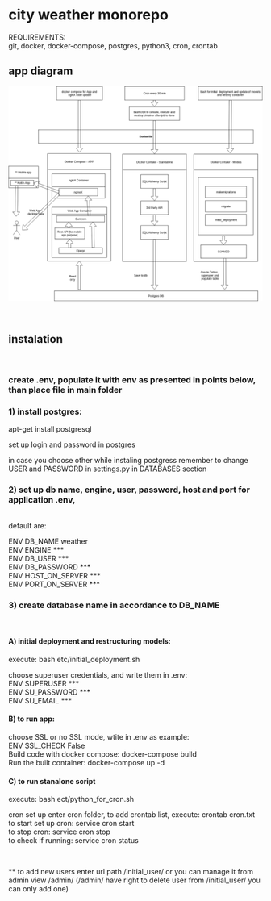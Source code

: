 # city weather monorepo 


REQUIREMENTS: <br>
git, docker, docker-compose, postgres, python3, cron, crontab <br>

<h2> app diagram </h2>

![app diagram](city_weather_diagram.png)


<br> 


<h2> instalation </h2> <br>

<h3> create .env, populate it with env as presented in points below, than place file in main folder </h3>

<h3> 1) install postgres: </h3>
apt-get install postgresql <br>

set up login and password in postgres <br>

in case you choose other while instaling postgress remember to change USER and PASSWORD in settings.py in DATABASES section <br>

<H3> 2) set up db name, engine, user, password, host and port for application .env, </h3> <br> 
default are: <br>

ENV DB_NAME weather <br>
ENV ENGINE *** <br>
ENV DB_USER *** <br>
ENV DB_PASSWORD *** <br>
ENV HOST_ON_SERVER *** <br>
ENV PORT_ON_SERVER *** <br>


<h3> 3) create database name in accordance to DB_NAME </h3> <br>

<h4> A) initial deployment and restructuring models: </h4>
execute: bash etc/initial_deployment.sh <br>

choose superuser credentials, and write them in .env: <br>
ENV SUPERUSER *** <br>
ENV SU_PASSWORD *** <br>
ENV SU_EMAIL *** <br>


<h4> B) to run app: </h4>
choose SSL or no SSL mode, wtite in .env as example: <br>
ENV SSL_CHECK False
<br>
Build code with docker compose: docker-compose build <br>
Run the built container: docker-compose up -d 

<h4> C) to run stanalone script </h4>

execute: bash ect/python_for_cron.sh

cron set up enter cron folder, to add crontab list, execute: crontab cron.txt
to start set up cron: service cron start <br>
to stop cron: service cron stop <br>
to check if running:
service cron status

<br>

** to add new users enter url path /initial_user/ or you can manage it from admin view /admin/ 
(/admin/ have right to delete user from /initial_user/ you can only add one)










